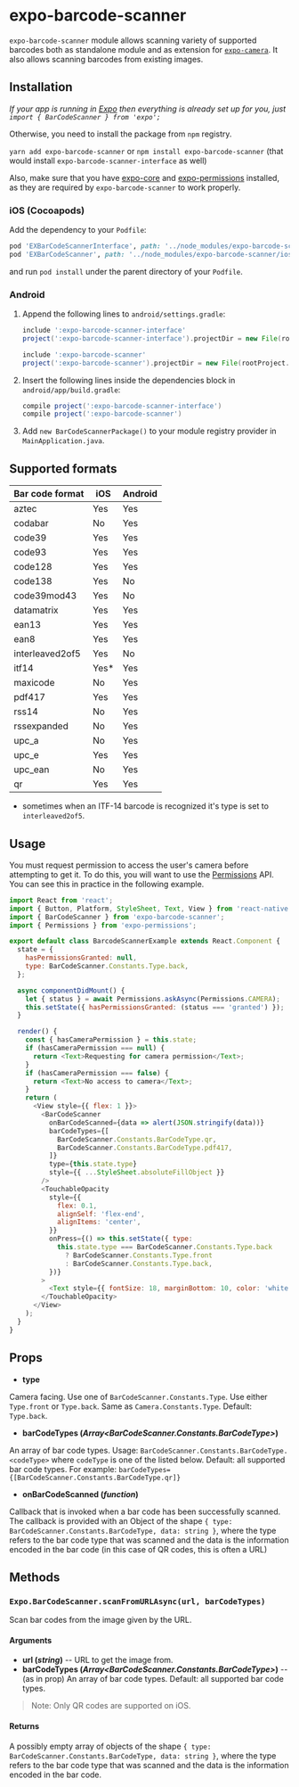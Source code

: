# expo-barcode-scanner

`expo-barcode-scanner` module allows scanning variety of supported barcodes both as standalone module and as extension for [`expo-camera`](https://github.com/expo/expo-camera). It also allows scanning barcodes from existing images.

## Installation

*If your app is running in [Expo](https://expo.io) then everything is already set up for you, just `import { BarCodeScanner } from 'expo';`*

Otherwise, you need to install the package from `npm` registry.

`yarn add expo-barcode-scanner` or `npm install expo-barcode-scanner` (that would install `expo-barcode-scanner-interface` as well)

Also, make sure that you have [expo-core](https://github.com/expo/expo-core) and [expo-permissions](https://github.com/expo/expo-permissions) installed, as they are required by `expo-barcode-scanner` to work properly.

### iOS (Cocoapods)

Add the dependency to your `Podfile`:

```ruby
pod 'EXBarCodeScannerInterface', path: '../node_modules/expo-barcode-scanner-interface/ios'
pod 'EXBarCodeScanner', path: '../node_modules/expo-barcode-scanner/ios'
```

and run `pod install` under the parent directory of your `Podfile`.

### Android

1.  Append the following lines to `android/settings.gradle`:
    ```gradle
    include ':expo-barcode-scanner-interface'
    project(':expo-barcode-scanner-interface').projectDir = new File(rootProject.projectDir, '../node_modules/expo-barcode-scanner-interface/android')
    
    include ':expo-barcode-scanner'
    project(':expo-barcode-scanner').projectDir = new File(rootProject.projectDir, '../node_modules/expo-barcode-scanner/android')
    ```
2.  Insert the following lines inside the dependencies block in `android/app/build.gradle`:
    ```gradle
    compile project(':expo-barcode-scanner-interface')
    compile project(':expo-barcode-scanner')
    ```
3.  Add `new BarCodeScannerPackage()` to your module registry provider in `MainApplication.java`.

## Supported formats

| Bar code format | iOS   | Android |
| --------------- | ----- | ------- |
| aztec           | Yes   | Yes     |
| codabar         | No    | Yes     |
| code39          | Yes   | Yes     |
| code93          | Yes   | Yes     |
| code128         | Yes   | Yes     |
| code138         | Yes   | No      |
| code39mod43     | Yes   | No      |
| datamatrix      | Yes   | Yes     |
| ean13           | Yes   | Yes     |
| ean8            | Yes   | Yes     |
| interleaved2of5 | Yes   | No      |
| itf14           | Yes\* | Yes     |
| maxicode        | No    | Yes     |
| pdf417          | Yes   | Yes     |
| rss14           | No    | Yes     |
| rssexpanded     | No    | Yes     |
| upc_a           | No    | Yes     |
| upc_e           | Yes   | Yes     |
| upc_ean         | No    | Yes     |
| qr              | Yes   | Yes     |

* sometimes when an ITF-14 barcode is recognized it's type is set to `interleaved2of5`.

## Usage

You must request permission to access the user's camera before attempting to get it. To do this, you will want to use the [Permissions](https://github.com/expo/expo-permissions) API. You can see this in practice in the following example.

```javascript
import React from 'react';
import { Button, Platform, StyleSheet, Text, View } from 'react-native';
import { BarCodeScanner } from 'expo-barcode-scanner';
import { Permissions } from 'expo-permissions';

export default class BarcodeScannerExample extends React.Component {
  state = {
    hasPermissionsGranted: null,
    type: BarCodeScanner.Constants.Type.back,
  };

  async componentDidMount() {
    let { status } = await Permissions.askAsync(Permissions.CAMERA);
    this.setState({ hasPermissionsGranted: (status === 'granted') });
  }

  render() {
    const { hasCameraPermission } = this.state;
    if (hasCameraPermission === null) {
      return <Text>Requesting for camera permission</Text>;
    }
    if (hasCameraPermission === false) {
      return <Text>No access to camera</Text>;
    }
    return (
      <View style={{ flex: 1 }}>
        <BarCodeScanner
          onBarCodeScanned={data => alert(JSON.stringify(data))}
          barCodeTypes={[
            BarCodeScanner.Constants.BarCodeType.qr,
            BarCodeScanner.Constants.BarCodeType.pdf417,
          ]}
          type={this.state.type}
          style={{ ...StyleSheet.absoluteFillObject }}
        />
        <TouchableOpacity
          style={{
            flex: 0.1,
            alignSelf: 'flex-end',
            alignItems: 'center',
          }}
          onPress={() => this.setState({ type:
            this.state.type === BarCodeScanner.Constants.Type.back
              ? BarCodeScanner.Constants.Type.front
              : BarCodeScanner.Constants.Type.back,
          })}
        >
          <Text style={{ fontSize: 18, marginBottom: 10, color: 'white' }}> Flip </Text>
        </TouchableOpacity>
      </View>
    );
  }
}
```

## Props

* **type**

Camera facing. Use one of `BarCodeScanner.Constants.Type`. Use either `Type.front` or `Type.back`. Same as `Camera.Constants.Type`. Default: `Type.back`.

* **barCodeTypes (_Array<BarCodeScanner.Constants.BarCodeType>_)**

An array of bar code types. Usage: `BarCodeScanner.Constants.BarCodeType.<codeType>` where `codeType` is one of the listed below. Default: all supported bar code types. For example: `barCodeTypes={[BarCodeScanner.Constants.BarCodeType.qr]}`

* **onBarCodeScanned (_function_)**

Callback that is invoked when a bar code has been successfully scanned. The callback is provided with an Object of the shape `{ type: BarCodeScanner.Constants.BarCodeType, data: string }`, where the type refers to the bar code type that was scanned and the data is the information encoded in the bar code (in this case of QR codes, this is often a URL)

## Methods

### `Expo.BarCodeScanner.scanFromURLAsync(url, barCodeTypes)`

Scan bar codes from the image given by the URL.

#### Arguments

-   **url (_string_)** -- URL to get the image from.
-   **barCodeTypes (_Array<BarCodeScanner.Constants.BarCodeType>_)** -- (as in prop) An array of bar code types. Default: all supported bar code types.
> Note: Only QR codes are supported on iOS.

#### Returns

A possibly empty array of objects of the shape `{ type: BarCodeScanner.Constants.BarCodeType, data: string }`, where the type refers to the bar code type that was scanned and the data is the information encoded in the bar code.
